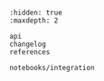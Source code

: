 ```{include} ../README.md

```

```{toctree}
:hidden: true
:maxdepth: 2

api
changelog
references

notebooks/integration
```
